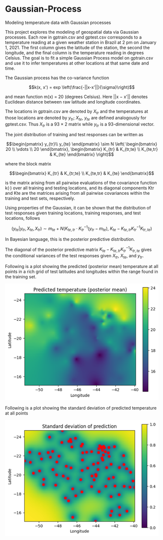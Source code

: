 # Gaussian-Process
Modeling temperature data with Gaussian processes

This project explores the modeling of geospatial data via Gaussian processes. Each row in gptrain.csv and gptest.csv corresponds to a temperature reading at a given weather station in Brazil at 2 pm on January 1, 2021. The first column gives the latitude of the station, the second the longitude, and the final column is the temperature reading in degrees Celsius. The goal is to fit a simple Gaussian Process model on gptrain.csv and use it to infer temperatures at other locations at that same date and time.

The Gaussian process has the co-variance function 

$$k(x, x') = exp \left(\frac{-||x-x'||}{\sigma}\right)$$

and mean function m(x) = 20 (degrees Celsius). Here ||x − x'|| denotes Euclidean distance between raw latitude and longitude coordinates.

The locations in gptrain.csv are denoted by $X_{tr}$ and the temperatures at those locations are denoted by $y_{tr}$; $X_{te}$, $y_{te}$ are defined analogously for gptest.csv. Thus $X_{tr}$ is a 93 × 2 matrix while $y_{tr}$ is a 93-dimensional vector.

The joint distribution of training and test responses can be written as

$$\begin{pmatrix} 
  y_{tr}\\
  y_{te} 
\end{pmatrix} \sim N \left( \begin{bmatrix}
20 \\
\vdots \\
20
\end{bmatrix}, \begin{bmatrix}
K_{tr} & K_{tr,te} \\ 
K_{te,tr} & K_{te} 
\end{bmatrix} \right)$$

where the block matrix 

$$\begin{bmatrix}
K_{tr} & K_{tr,te} \\ 
K_{te,tr} & K_{te} 
\end{bmatrix}$$

is the matrix arising from all pairwise evaluations of the covariance function k(·) over all training and testing locations, and its diagonal components Ktr and Kte are the matrices arising from all pairwise covariances within the training and test sets, respectively.

Using properties of the Gaussian, it can be shown that the distribution of test responses given training locations, training responses, and test locations, follows

$$ (y_{te} | y_{tr}, X_{te}, X_{tr}) \sim m_{te} + N( K_{te,tr} \cdot K_{tr}^{−1} (y_{tr} − m_{te}),\ K_{te} − K_{te,tr} K_{tr}^{−1} K_{tr,te} ) $$

In Bayesian language, this is the posterior predictive distribution.

The diagonal of the posterior predictive matrix $K_{te} − K_{te,tr}K_{tr}^{−1} K_{tr,te}$ gives the conditional variances of the test responses given $X_{tr}$, $X_{te}$, and $y_{tr}$.

Following is a plot showing the predicted (posterior mean) temperature at all points in a rich grid of test latitudes and longitudes within the range found in the training set. 

![](images/q6a.png)

Following is a plot showing the standard deviation of predicted temperature at all points

![](images/q6b.png)
